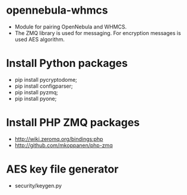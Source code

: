 # opennebula-whmcs 
- Module for pairing OpenNebula and WHMCS. 
- The ZMQ library is used for messaging. For encryption messages is used AES algorithm.

# Install Python packages 

- pip install pycryptodome; 
- pip install configparser;
- pip install pyzmq;
- pip install pyone;

# Install PHP ZMQ packages 

- http://wiki.zeromq.org/bindings:php
- http://github.com/mkoppanen/php-zmq

# AES key file generator

- security/keygen.py
